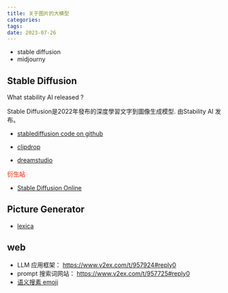 ```yaml
---
title: 关于图片的大模型
categories: 
tags: 
date: 2023-07-26
---
```


- stable diffusion
- midjourny

## Stable Diffusion

What stability AI released ?

Stable Diffusion是2022年發布的深度學習文字到圖像生成模型. 由Stability AI 发布。

- [stablediffusion code on github](https://github.com/Stability-AI/stablediffusion)

- [clipdrop](https://clipdrop.co/tools)
- [dreamstudio](https://dreamstudio.ai/)

**<font color='Tomato'>衍生站</font>**

- [Stable Diffusion Online](https://stablediffusionweb.com/)


## Picture Generator

- [lexica](https://lexica.art/)


## web

- LLM 应用框架： https://www.v2ex.com/t/957924#reply0
- prompt 搜索词网站： https://www.v2ex.com/t/957725#reply0
- [语义搜素 emoji](https://emoji.aify.run/)